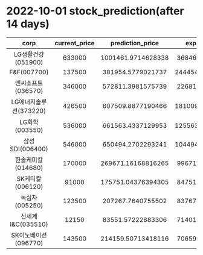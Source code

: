 # 2022-10-01 stock_prediction(after 14 days)

|   corp   |   current_price   |   prediction_price   |   expected_profit   |
|:--------:|:-----------------:|:--------------------:|:-------------------:|
|LG생활건강(051900)|633000|1001461.9714628338|368461.9714628338|
|F&F(007700)|137500|381954.5779021737|244454.57790217368|
|엔씨소프트(036570)|346000|572811.3981575739|226811.3981575739|
|LG에너지솔루션(373220)|426500|607509.8877190466|181009.88771904656|
|LG화학(003550)|536000|661563.4337129953|125563.43371299526|
|삼성SDI(006400)|546000|650494.2702293241|104494.27022932412|
|한솔케미칼(014680)|170000|269671.16168816265|99671.16168816265|
|SK케미칼(006120)|91000|175751.04376394305|84751.04376394305|
|녹십자(005250)|123500|207267.7640755502|83767.76407555019|
|신세계 I&C(035510)|12150|83551.57222883306|71401.57222883306|
|SK이노베이션(096770)|143500|214159.50713418116|70659.50713418116|
